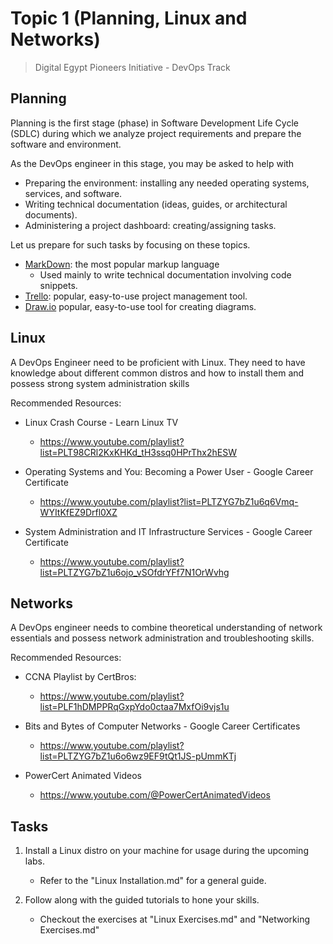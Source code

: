 # Topic 1 (Planning, Linux and Networks)

> Digital Egypt Pioneers Initiative - DevOps Track

## Planning

Planning is the first stage (phase) in Software Development Life Cycle (SDLC) during which we analyze project requirements and prepare the software and environment.

As the DevOps engineer in this stage, you may be asked to help with

- Preparing the environment: installing any needed operating systems, services, and software.
- Writing technical documentation (ideas, guides, or architectural documents).
- Administering a project dashboard: creating/assigning tasks.

Let us prepare for such tasks by focusing on these topics.

- [MarkDown](https://hackmd.io): the most popular markup language
  - Used mainly to write technical documentation involving code snippets.
- [Trello](https://trello.com/): popular, easy-to-use project management tool.
- [Draw.io](https://draw.io) popular, easy-to-use tool for creating diagrams.

## Linux

A DevOps Engineer need to be proficient with Linux. They need to have knowledge about different common distros and how to install them and possess strong system administration skills

Recommended Resources:

- Linux Crash Course - Learn Linux TV
  - https://www.youtube.com/playlist?list=PLT98CRl2KxKHKd_tH3ssq0HPrThx2hESW

- Operating Systems and You: Becoming a Power User - Google Career Certificate
  - https://www.youtube.com/playlist?list=PLTZYG7bZ1u6q6Vmq-WYItKfEZ9Drfl0XZ
- System Administration and IT Infrastructure Services - Google Career Certificate
  - https://www.youtube.com/playlist?list=PLTZYG7bZ1u6ojo_vSOfdrYFf7N1OrWvhg

## Networks

A DevOps engineer needs to combine theoretical understanding of network essentials and possess network administration and troubleshooting skills.

Recommended Resources:

- CCNA Playlist by CertBros:
  - https://www.youtube.com/playlist?list=PLF1hDMPPRqGxpYdo0ctaa7MxfOi9vjs1u

- Bits and Bytes of Computer Networks - Google Career Certificates
  - https://www.youtube.com/playlist?list=PLTZYG7bZ1u6o6wz9EF9tQt1JS-pUmmKTj
- PowerCert Animated Videos
  - https://www.youtube.com/@PowerCertAnimatedVideos

## Tasks

1. Install a Linux distro on your machine for usage during the upcoming labs.
   - Refer to the "Linux Installation.md" for a general guide.

1. Follow along with the guided tutorials to hone your skills.
   - Checkout the exercises at  "Linux Exercises.md" and "Networking Exercises.md"
